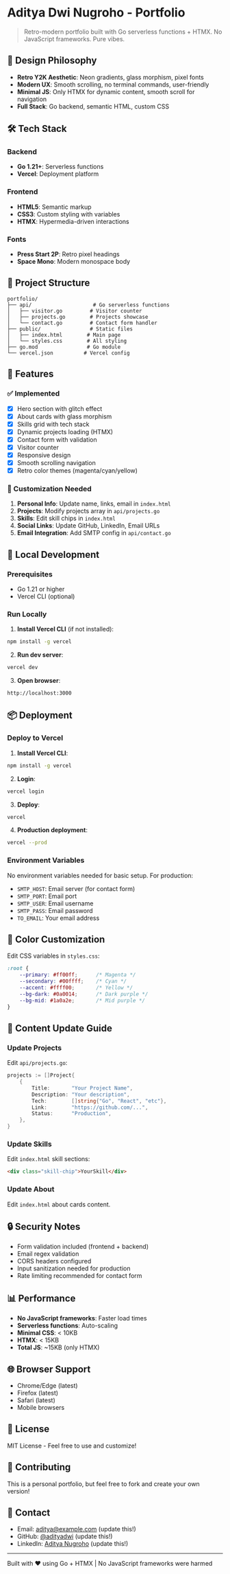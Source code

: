 # Aditya Dwi Nugroho - Portfolio

> Retro-modern portfolio built with Go serverless functions + HTMX. No JavaScript frameworks. Pure vibes.

## 🎨 Design Philosophy

- **Retro Y2K Aesthetic**: Neon gradients, glass morphism, pixel fonts
- **Modern UX**: Smooth scrolling, no terminal commands, user-friendly
- **Minimal JS**: Only HTMX for dynamic content, smooth scroll for navigation
- **Full Stack**: Go backend, semantic HTML, custom CSS

## 🛠️ Tech Stack

### Backend
- **Go 1.21+**: Serverless functions
- **Vercel**: Deployment platform

### Frontend
- **HTML5**: Semantic markup
- **CSS3**: Custom styling with variables
- **HTMX**: Hypermedia-driven interactions

### Fonts
- **Press Start 2P**: Retro pixel headings
- **Space Mono**: Modern monospace body

## 📁 Project Structure

```
portfolio/
├── api/                    # Go serverless functions
│   ├── visitor.go         # Visitor counter
│   ├── projects.go        # Projects showcase
│   └── contact.go         # Contact form handler
├── public/                # Static files
│   ├── index.html        # Main page
│   └── styles.css        # All styling
├── go.mod                # Go module
└── vercel.json          # Vercel config
```

## 🚀 Features

### ✅ Implemented
- [x] Hero section with glitch effect
- [x] About cards with glass morphism
- [x] Skills grid with tech stack
- [x] Dynamic projects loading (HTMX)
- [x] Contact form with validation
- [x] Visitor counter
- [x] Responsive design
- [x] Smooth scrolling navigation
- [x] Retro color themes (magenta/cyan/yellow)

### 🎯 Customization Needed
1. **Personal Info**: Update name, links, email in `index.html`
2. **Projects**: Modify projects array in `api/projects.go`
3. **Skills**: Edit skill chips in `index.html`
4. **Social Links**: Update GitHub, LinkedIn, Email URLs
5. **Email Integration**: Add SMTP config in `api/contact.go`

## 🔧 Local Development

### Prerequisites
- Go 1.21 or higher
- Vercel CLI (optional)

### Run Locally

1. **Install Vercel CLI** (if not installed):
```bash
npm install -g vercel
```

2. **Run dev server**:
```bash
vercel dev
```

3. **Open browser**:
```
http://localhost:3000
```

## 📦 Deployment

### Deploy to Vercel

1. **Install Vercel CLI**:
```bash
npm install -g vercel
```

2. **Login**:
```bash
vercel login
```

3. **Deploy**:
```bash
vercel
```

4. **Production deployment**:
```bash
vercel --prod
```

### Environment Variables

No environment variables needed for basic setup. For production:

- `SMTP_HOST`: Email server (for contact form)
- `SMTP_PORT`: Email port
- `SMTP_USER`: Email username
- `SMTP_PASS`: Email password
- `TO_EMAIL`: Your email address

## 🎨 Color Customization

Edit CSS variables in `styles.css`:

```css
:root {
    --primary: #ff00ff;      /* Magenta */
    --secondary: #00ffff;    /* Cyan */
    --accent: #ffff00;       /* Yellow */
    --bg-dark: #0a0014;      /* Dark purple */
    --bg-mid: #1a0a2e;       /* Mid purple */
}
```

## 📝 Content Update Guide

### Update Projects
Edit `api/projects.go`:
```go
projects := []Project{
    {
        Title:       "Your Project Name",
        Description: "Your description",
        Tech:        []string{"Go", "React", "etc"},
        Link:        "https://github.com/...",
        Status:      "Production",
    },
}
```

### Update Skills
Edit `index.html` skill sections:
```html
<div class="skill-chip">YourSkill</div>
```

### Update About
Edit `index.html` about cards content.

## 🔒 Security Notes

- Form validation included (frontend + backend)
- Email regex validation
- CORS headers configured
- Input sanitization needed for production
- Rate limiting recommended for contact form

## 📊 Performance

- **No JavaScript frameworks**: Faster load times
- **Serverless functions**: Auto-scaling
- **Minimal CSS**: < 10KB
- **HTMX**: < 15KB
- **Total JS**: ~15KB (only HTMX)

## 🌐 Browser Support

- Chrome/Edge (latest)
- Firefox (latest)
- Safari (latest)
- Mobile browsers

## 📄 License

MIT License - Feel free to use and customize!

## 🤝 Contributing

This is a personal portfolio, but feel free to fork and create your own version!

## 📧 Contact

- Email: aditya@example.com (update this!)
- GitHub: [@adityadwi](https://github.com/adityadwi) (update this!)
- LinkedIn: [Aditya Nugroho](https://linkedin.com/in/adityanugroho) (update this!)

---

Built with ❤️ using Go + HTMX | No JavaScript frameworks were harmed
